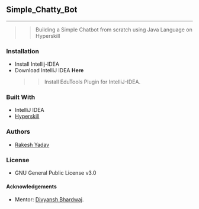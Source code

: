 ## Simple_Chatty_Bot
***
  
>> Building a Simple Chatbot from scratch using Java Language on Hyperskill

### Installation
* Install Intellij-IDEA
* Download IntelliJ IDEA **Here**
    >> Install EduTools Plugin for IntelliJ-IDEA.

### Built With
 * IntelliJ IDEA
 * [Hyperskill](https://hyperskill.org/curriculum)

### Authors
* [Rakesh Yadav](https://github.com/gfobiyatechnical)
### License
* GNU General Public License v3.0

#### Acknowledgements

* Mentor: [Divyansh Bhardwaj](https://github.com/dbc2201).

